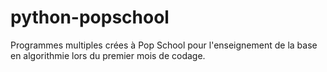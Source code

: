 # python-popschool
Programmes multiples crées à Pop School pour l'enseignement de la base en algorithmie lors du premier mois de codage.

